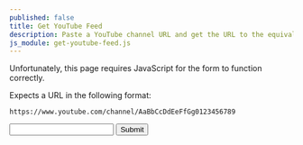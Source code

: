 ```yaml
---
published: false
title: Get YouTube Feed
description: Paste a YouTube channel URL and get the URL to the equivalent Atom Feed for use in your Microsub setup.
js_module: get-youtube-feed.js
---
```


<noscript><p>Unfortunately, this page requires JavaScript for the form to function correctly.</p></noscript>

Expects a URL in the following format:

<pre><code>https://www.youtube.com/channel/AaBbCcDdEeFfGg0123456789</code></pre>

<!-- </textarea> -->
<!-- '"´ -->
<form class=" [ responses__form ] ">
    <input type="text" inputmode="url" id="url">
    <button type="submit">Submit</button>
</form>
